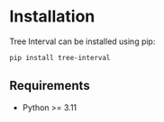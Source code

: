 
# Installation

Tree Interval can be installed using pip:

```bash
pip install tree-interval
```

## Requirements
- Python >= 3.11
